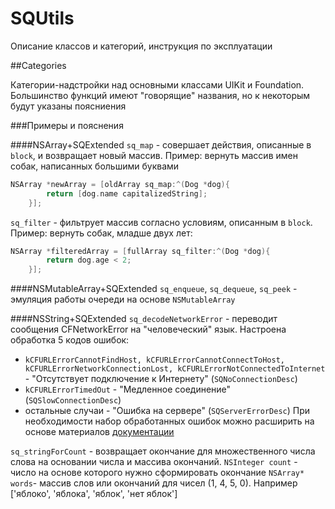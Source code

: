 # SQUtils

Описание классов и категорий, инструкция по эксплуатации

##Categories

Категории-надстройки над основными классами UIKit и Foundation. Большинство функций имеют "говорящие" названия, но к некоторым будут указаны поясниения

###Примеры и пояснения

####NSArray+SQExtended
`sq_map` - совершает действия, описанные в `block`, и возвращает новый массив. Пример: вернуть массив имен собак, написанных большими буквами
```objective-c
NSArray *newArray = [oldArray sq_map:^(Dog *dog){
  		return [dog.name capitalizedString];
  	}];
```
`sq_filter` - фильтрует массив согласно условиям, описанным в `block`. Пример: вернуть собак, младше двух лет:
```objective-c
NSArray *filteredArray = [fullArray sq_filter:^(Dog *dog){
  		return dog.age < 2;
  	}];
```

####NSMutableArray+SQExtended
`sq_enqueue`, `sq_dequeue`, `sq_peek` - эмуляция работы очереди на основе `NSMutableArray`

####NSString+SQExtended
`sq_decodeNetworkError` - переводит сообщения CFNetworkError на "человеческий" язык. Настроена обработка 5 кодов ошибок: 
* `kCFURLErrorCannotFindHost, kCFURLErrorCannotConnectToHost, kCFURLErrorNetworkConnectionLost, kCFURLErrorNotConnectedToInternet` - "Отсутствует подключение к Интернету" (`SQNoConnectionDesc`)
* `kCFURLErrorTimedOut` - "Медленное соединение" (`SQSlowConnectionDesc`)
* остальные случаи - "Ошибка на сервере" (`SQServerErrorDesc`)
При необходимости набор обработанных ошибок можно расширить на основе материалов [документации](https://developer.apple.com/library/mac/documentation/Networking/Reference/CFNetworkErrors/index.html#//apple_ref/c/tdef/CFNetworkErrors)

`sq_stringForCount` - возвращает окончание для множественного числа слова на основании числа и массива окончаний. 
	`NSInteger count` -  число на основе которого нужно сформировать окончание
	`NSArray* words`- массив слов или окончаний для чисел (1, 4, 5, 0). Например ['яблоко', 'яблока', 'яблок', 'нет яблок']

